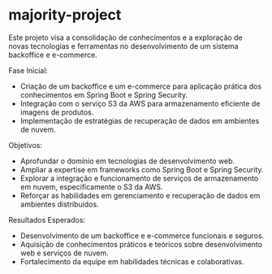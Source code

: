 # majority-project

Este projeto visa a consolidação de conhecimentos e a exploração de novas tecnologias e ferramentas no desenvolvimento de um sistema backoffice e e-commerce. 

Fase Inicial:
- Criação de um backoffice e um e-commerce para aplicação prática dos conhecimentos em Spring Boot e Spring Security.
- Integração com o serviço S3 da AWS para armazenamento eficiente de imagens de produtos.
- Implementação de estratégias de recuperação de dados em ambientes de nuvem.

Objetivos:
- Aprofundar o domínio em tecnologias de desenvolvimento web.
- Ampliar a expertise em frameworks como Spring Boot e Spring Security.
- Explorar a integração e funcionamento de serviços de armazenamento em nuvem, especificamente o S3 da AWS.
- Reforçar as habilidades em gerenciamento e recuperação de dados em ambientes distribuídos.

Resultados Esperados:
- Desenvolvimento de um backoffice e e-commerce funcionais e seguros.
- Aquisição de conhecimentos práticos e teóricos sobre desenvolvimento web e serviços de nuvem.
- Fortalecimento da equipe em habilidades técnicas e colaborativas.

